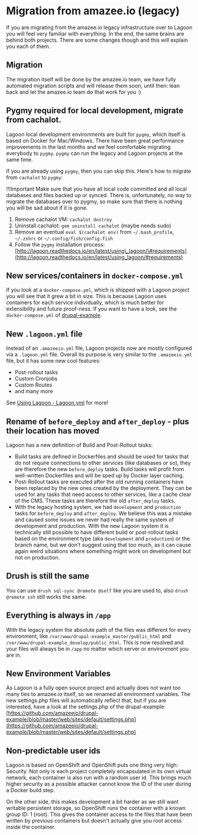# Migration from amazee.io \(legacy\)

If you are migrating from the amazee.io legacy infrastructure over to Lagoon you will feel very familiar with everything. In the end, the same brains are behind both projects. There are some changes though and this will explain you each of them.

## Migration

The migration itself will be done by the amazee.io team, we have fully automated migration scripts and will release them soon, until then: lean back and let the amazee.io team do that work for you :\)

## Pygmy required for local development, migrate from cachalot.

Lagoon local development environments are built for `pygmy`, which itself is based on Docker for Mac/Windows. There have been great performance improvements in the last months and we feel comfortable migrating everybody to `pygmy`. `pygmy` can run the legacy and Lagoon projects at the same time.

If you are already using `pygmy`, then you can skip this. Here's how to migrate from `cachalot` to `pygmy`:

!!!Important Make sure that you have all local code committed and all local databases and files backed up or synced. There is, unfortunately, no way to migrate the databases over to pygmy, so make sure that there is nothing you will be sad about if it is gone.

1. Remove cachalot VM: `cachalot destroy`
2. Uninstall cachalot: `gem uninstall cachalot` \(maybe needs sudo\)
3. Remove an eventual `eval $(cachalot env)` from `~/.bash_profile`, `~/.zshrc` or `~/.config/fish/config.fish`
4. Follow the `pygmy` installation process: [http://lagoon.readthedocs.io/en/latest/using\_lagoon/\#requirements](http://lagoon.readthedocs.io/en/latest/using_lagoon/#requirements)

## New services/containers in `docker-compose.yml`

If you look at a `docker-compose.yml`, which is shipped with a Lagoon project you will see that it grew a bit in size. This is because Lagoon uses containers for each service individually, which is much better for extensibility and future proof-ness. If you want to have a look, see the `docker-compose.yml` of [drupal-example](https://github.com/amazeeio/drupal-example/blob/mariadb/docker-compose.yml).

## New `.lagoon.yml` file

Instead of an `.amazeeio.yml` file, Lagoon projects now are mostly configured via a `.lagoon.yml` file. Overall its purpose is very similar to the `.amazeeio.yml` file, but it has some new cool features:

* Post-rollout tasks
* Custom Cronjobs
* Custom Routes
* and many more

See [Using Lagoon - Lagoon.yml](../lagoon_yml.md) for more!

## Rename of `before_deploy` and `after_deploy` - plus their location has moved

Lagoon has a new definition of Build and Post-Rollout tasks:

* Build tasks are defined in Dockerfiles and should be used for tasks that do not require connections to other services \(like databases or so\), they are therefore the new `before_deploy` tasks. Build tasks will profit from well-written Dockerfiles and will be sped up by Docker layer caching.
* Post-Rollout tasks are executed after the old running containers have been replaced by the new ones created by the deployment. They can be used for any tasks that need access to other services, like a cache clear of the CMS. These tasks are therefore the old `after_deploy` tasks.
* With the legacy hosting system, we had `development` and `production` tasks for `before_deploy` and `after_deploy`. We believe this was a mistake and caused some issues we never had really the same system of development and production. With the new Lagoon system it is technically still possible to have different build or post-rollout tasks based on the environment type \(aka `development` and `production`\) or the branch name, but we don't suggest using that too much, as it can cause again weird situations where something might work on development but not on production.

## Drush is still the same

You can use `drush sql-sync @remote @self` like you are used to, also `drush @remote ssh` still works the same.

## Everything is always in `/app`

With the legacy system the absolute path of the files was different for every environment, like `/var/www/drupal-example_master/public_html` and `/var/www/drupal-example_develop/public_html`. This is now resolved and your files will always be in `/app` no matter which server or environment you are in.

## New Environment Variables

As Lagoon is a fully open source project and actually does not want too many ties to amazee.io itself, so we renamed all environment variables. The new settings.php files will automatically reflect that, but if you are interested, have a look at the settings.php of the drupal-example: [https://github.com/amazeeio/drupal-example/blob/master/web/sites/default/settings.php](https://github.com/amazeeio/drupal-example/blob/master/web/sites/default/settings.php)

## Non-predictable user ids

Lagoon is based on OpenShift and OpenShift puts one thing very high: Security. Not only is each project completely encapsulated in its own virtual network, each container is also run with a random user id. This brings much higher security as a possible attacker cannot know the ID of the user during a Docker build step.

On the other side, this makes development a bit harder as we still want writable persistent storage, so OpenShift runs the container with a known group ID: 1 \(root\). This gives the container access to the files that have been written by previous containers but doesn't actually give you root access inside the container.


